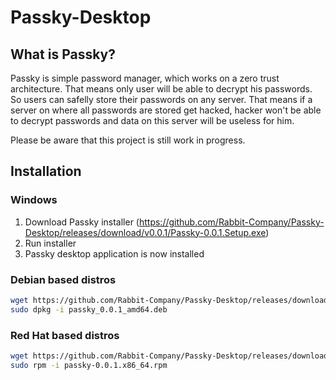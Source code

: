 # Passky-Desktop
## What is Passky?
Passky is simple password manager, which works on a zero trust architecture. That means only user will be able to decrypt his passwords. So users can safelly store their passwords on any server. That means if a server on where all passwords are stored get hacked, hacker won't be able to decrypt passwords and data on this server will be useless for him.

Please be aware that this project is still work in progress.

## Installation
### Windows
1. Download Passky installer (https://github.com/Rabbit-Company/Passky-Desktop/releases/download/v0.0.1/Passky-0.0.1.Setup.exe)
2. Run installer
3. Passky desktop application is now installed
### Debian based distros
```bash
wget https://github.com/Rabbit-Company/Passky-Desktop/releases/download/v0.0.1/passky_0.0.1_amd64.deb
sudo dpkg -i passky_0.0.1_amd64.deb
```
### Red Hat based distros
```bash
wget https://github.com/Rabbit-Company/Passky-Desktop/releases/download/v0.0.1/passky-0.0.1.x86_64.rpm
sudo rpm -i passky-0.0.1.x86_64.rpm
```
